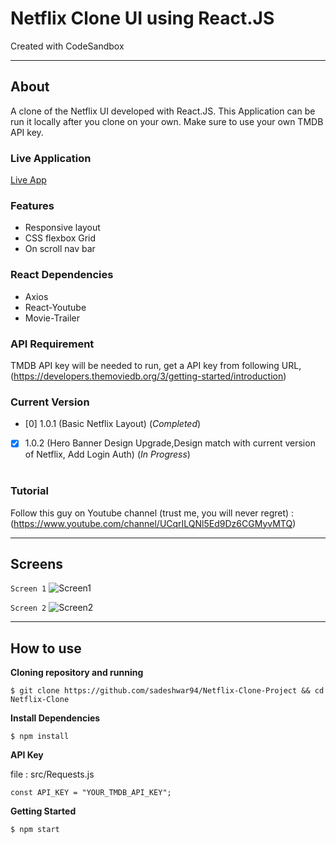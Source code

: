 # Netflix Clone UI using React.JS

Created with CodeSandbox

---

## About

A clone of the Netflix UI developed with React.JS. This Application can be run it locally after you clone on your own. Make sure to use your own TMDB API key.

### Live Application

[Live App](http://netflix-clone-sadzone.web.app/)

### Features

- Responsive layout
- CSS flexbox Grid
- On scroll nav bar

### React Dependencies

- Axios
- React-Youtube
- Movie-Trailer

### API Requirement

TMDB API key will be needed to run, get a API key from following URL, </br> (https://developers.themoviedb.org/3/getting-started/introduction)

### Current Version

- [0] 1.0.1 (Basic Netflix Layout) (_Completed_)
- [x] 1.0.2 (Hero Banner Design Upgrade,Design match with current version of Netflix, Add Login Auth) (_In Progress_) </br></br>

### Tutorial

Follow this guy on Youtube channel (trust me, you will never regret) : </br>
(https://www.youtube.com/channel/UCqrILQNl5Ed9Dz6CGMyvMTQ)

---

## Screens

`Screen 1`
![Screen1](img/netflix-clone-img2.png)

`Screen 2`
![Screen2](img/netflix-clone-img1.png)

---

## How to use

**Cloning repository and running**

```
$ git clone https://github.com/sadeshwar94/Netflix-Clone-Project && cd Netflix-Clone
```

**Install Dependencies**

```
$ npm install
```

**API Key**

file : src/Requests.js

```
const API_KEY = "YOUR_TMDB_API_KEY";
```

**Getting Started**

```
$ npm start
```
